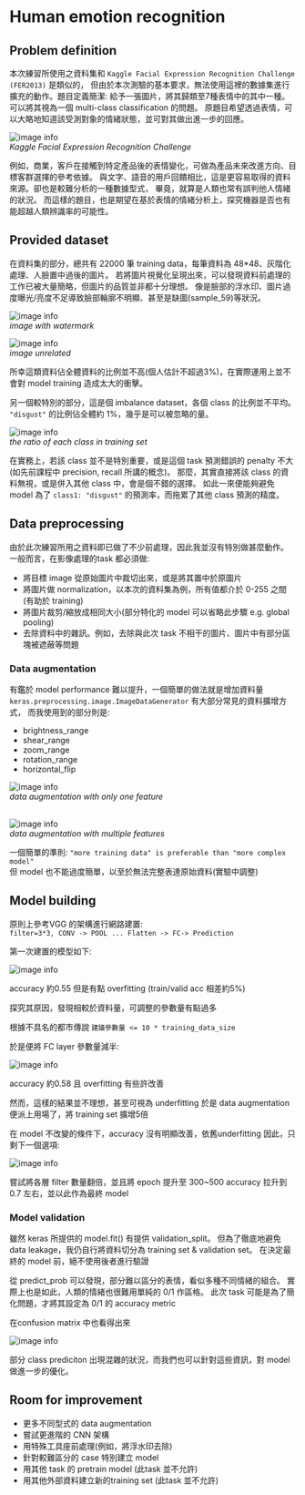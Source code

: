 # Human emotion recognition

## Problem definition
本次練習所使用之資料集和 `Kaggle Facial Expression Recognition Challenge (FER2013)` 是類似的，
但由於本次測驗的基本要求，無法使用這裡的數據集進行擴充的動作。題目定義簡潔:
給予一張圖片，將其歸類至7種表情中的其中一種。可以將其視為一個 multi-class classification 的問題。
原題目希望透過表情，可以大略地知道該受測對象的情緒狀態，並可對其做出進一步的回應。<br>

![image info](images/front_page.png) <br>
*Kaggle Facial Expression Recognition Challenge*

例如，商業，客戶在接觸到特定產品後的表情變化，可做為產品未來改進方向、目標客群選擇的參考依據。
與文字、語音的用戶回饋相比，這是更容易取得的資料來源。卻也是較難分析的一種數據型式，
畢竟，就算是人類也常有誤判他人情緒的狀況。
而這樣的題目，也是期望在基於表情的情緒分析上，探究機器是否也有能超越人類辨識率的可能性。

## Provided dataset
在資料集的部分，總共有 22000 筆 training data，每筆資料為 48*48、灰階化處理、人臉置中過後的圖片。
若將圖片視覺化呈現出來，可以發現資料前處理的工作已被大量簡略，但圖片的品質並非都十分理想。
像是臉部的浮水印、圖片過度曝光/亮度不足導致臉部輪廓不明顯、甚至是缺圖(sample_59)等狀況。

![image info](images/sample_115.png) <br>
*image with watermark*

![image info](images/sample_59.png) <br>
*image unrelated*


所幸這類資料佔全體資料的比例並不高(個人估計不超過3%)，在實際運用上並不會對 model training 造成太大的衝擊。

另一個較特別的部分，這是個 imbalance dataset，各個 class 的比例並不平均。
`"disgust"` 的比例佔全體約 1%，幾乎是可以被忽略的量。

![image info](images/classes_ratio.png) <br>
*the ratio of each class in training set*

在實務上，若該 class 並不是特別重要，或是這個 task 預測錯誤的 penalty 不大
(如先前課程中 precision, recall 所講的概念)。
那麼，其實直接將該 class 的資料無視，或是併入其他 class 中，會是個不錯的選擇。
如此一來便能夠避免 model 為了 `class1: "disgust"` 的預測率，而拖累了其他 class 預測的精度。

## Data preprocessing
由於此次練習所用之資料即已做了不少前處理，因此我並沒有特別做甚麼動作。
一般而言，在影像處理的task 都必須做:
* 將目標 image 從原始圖片中裁切出來，或是將其置中於原圖片
* 將圖片做 normalization，以本次的資料集為例，所有值都介於 0-255 之間(有助於 training)
* 將圖片裁剪/縮放成相同大小(部分特化的 model 可以省略此步驟 e.g. global pooling)
* 去除資料中的雜訊。例如，去除與此次 task 不相干的圖片、圖片中有部分區塊被遮蔽等問題

### Data augmentation
有鑑於 model performance 難以提升，一個簡單的做法就是增加資料量
`keras.preprocessing.image.ImageDataGenerator` 有大部分常見的資料擴增方式，
而我使用到的部分則是:
* brightness_range
* shear_range
* zoom_range
* rotation_range
* horizontal_flip

![image info](images/image_aug1.png) <br>
*data augmentation with only one feature*  <br><br>

![image info](images/image_aug2.png) <br>
*data augmentation with multiple features*

一個簡單的準則: `"more training data" is preferable than "more complex model"`<br>
但 model 也不能過度簡單，以至於無法完整表達原始資料(實驗中調整)


## Model building
原則上參考VGG 的架構進行網路建置: <br>
`filter=3*3, CONV -> POOL ... Flatten -> FC-> Prediction`

第一次建置的模型如下:

![image info](images/model_plot0.png) <br>

accuracy 約0.55 但是有點 overfitting (train/valid acc 相差約5%)

探究其原因，發現相較於資料量，可調整的參數量有點過多

根據不具名的都市傳說 `建議參數量 <= 10 * training_data_size`

於是便將 FC layer 參數量減半:

![image info](images/model_plot1.png) <br>

accuracy 約0.58 且 overfitting 有些許改善

然而，這樣的結果並不理想，甚至可視為 underfitting
於是 data augmentation 便派上用場了，將 training set 擴增5倍

在 model 不改變的條件下，accuracy 沒有明顯改善，依舊underfitting
因此，只剩下一個選項:

![image info](images/inception.png) <br>

嘗試將各層 filter 數量翻倍，並且將 epoch 提升至 300~500
accuracy 拉升到 0.7 左右，並以此作為最終 model

### Model validation
雖然 keras 所提供的 model.fit() 有提供 validation_split。
但為了徹底地避免 data leakage，我仍自行將資料切分為 training set & validation set。
在決定最終的 model 前，絕不使用後者進行驗證

從 predict_prob 可以發現，部分難以區分的表情，看似多種不同情緒的組合。
實際上也是如此，人類的情緒也很難用單純的 0/1 作區格。
此次 task 可能是為了簡化問題，才將其設定為 0/1 的 accuracy metric

在confusion matrix 中也看得出來<br>

![image info](images/confusion.png) <br>

 部分 class prediciton 出現混雜的狀況，而我們也可以針對這些資訊，對 model 做進一步的優化。

## Room for improvement
* 更多不同型式的 data augmentation
* 嘗試更進階的 CNN 架構
* 用特殊工具座前處理(例如，將浮水印去除)
* 針對較難區分的 case 特別建立 model
* 用其他 task 的 pretrain model (此task 並不允許)
* 用其他外部資料建立新的training set (此task 並不允許)
